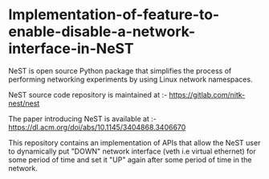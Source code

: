 # Implementation-of-feature-to-enable-disable-a-network-interface-in-NeST
NeST is open source Python
package that simplifies the process of performing networking
experiments by using Linux network namespaces.

NeST source code repository is maintained at  :-  https://gitlab.com/nitk-nest/nest

The paper introducing NeST is available at :- https://dl.acm.org/doi/abs/10.1145/3404868.3406670

This repository contains an implementation of APIs that allow the NeST user to dynamically put "DOWN" network interface (veth i.e virtual ethernet) for some period of time and set it "UP" again after some period of time in the network.  


